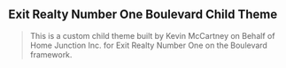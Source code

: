 ## Exit Realty Number One Boulevard Child Theme
> This is a custom child theme built by Kevin McCartney on Behalf of Home Junction Inc. for Exit Realty Number One on the Boulevard framework.
